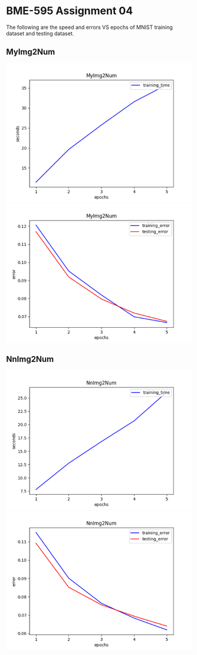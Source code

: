 # BME-595 Assignment 04

The following are the speed and errors VS epochs of MNIST training dataset and testing dataset.

## MyImg2Num
![Running time](MyImg2Num_speed_ep-5.png)
![Error](MyImg2Num_error_ep-5.png)

## NnImg2Num
![Running time](NnImg2Num_speed_ep-5.png)
![Error](NnImg2Num_error_ep-5.png)
